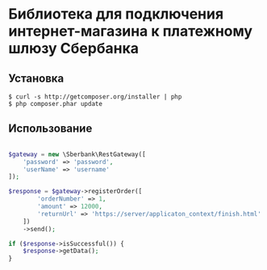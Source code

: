 # Библиотека для подключения  интернет-магазина к платежному шлюзу Сбербанка

## Установка

    $ curl -s http://getcomposer.org/installer | php
    $ php composer.phar update

## Использование

```php

$gateway = new \Sberbank\RestGateway([
    'password' => 'password',
    'userName' => 'username'
]);

$response = $gateway->registerOrder([
        'orderNumber' => 1,
        'amount' => 12000,
        'returnUrl' => 'https://server/applicaton_context/finish.html'
    ])
    ->send();

if ($response->isSuccessful()) {
    $response->getData();
}
```